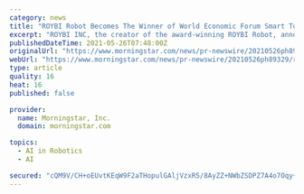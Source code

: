 ```yaml
---
category: news
title: "ROYBI Robot Becomes The Winner of World Economic Forum Smart Toy Awards 2021"
excerpt: "ROYBI INC, the creator of the award-winning ROYBI Robot, announced today that it was named the winner of the World Economic Forum's prestigious Smart Toy Awards 2021 in the category of Smart Companion."
publishedDateTime: 2021-05-26T07:48:00Z
originalUrl: "https://www.morningstar.com/news/pr-newswire/20210526ph89329/roybi-robot-becomes-the-winner-of-world-economic-forum-smart-toy-awards-2021"
webUrl: "https://www.morningstar.com/news/pr-newswire/20210526ph89329/roybi-robot-becomes-the-winner-of-world-economic-forum-smart-toy-awards-2021"
type: article
quality: 16
heat: 16
published: false

provider:
  name: Morningstar, Inc.
  domain: morningstar.com

topics:
  - AI in Robotics
  - AI

secured: "cQM9V/CH+oEUvtKEqW9F2aTHopulGAljVzxR5/8AyZZ+NWbZSDPZ7A4o7Oqy+x4sJJ+zs6Ik8Ja2c0wjjoRYQYlORNidzN62sDeznxKhXQDZ/9dewFA+WR+IfHpNsCiDnVgwU6d9rpiWV8VW9H9ap4/5Ebk6Cdw+AyGPbBDu34580AMCFrd6I5wH7UpDfYQLoKXcnjQIxikATTd8vMs2zozDh17Gqrgz7HY7rjlvZHbre6LY1BEX0apiH57hOhpNkx9kIXFiCiqnm+xTJe32+21WOJagDlQAakLtpXh6EC6ElkAMiHEvvNZiiWzeliMg1yfqKOCnYmmcSI4AzDAMfIsD57obWqjsGRCyraoMYk8=;R4mK8w5y7KX8tDvwBg7xfQ=="
---
```


